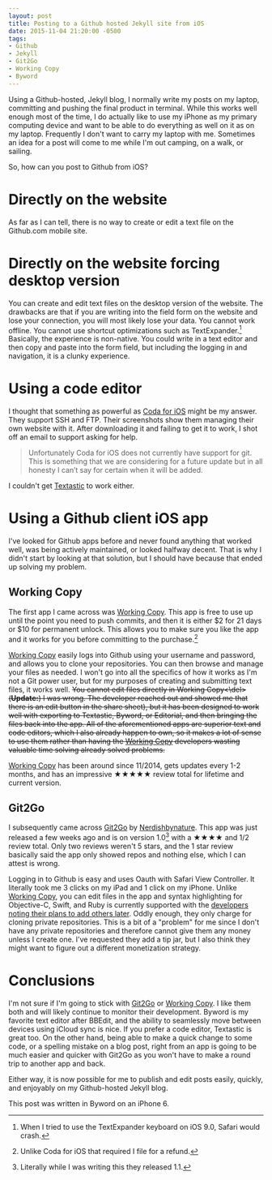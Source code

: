 ```yaml
---
layout: post
title: Posting to a Github hosted Jekyll site from iOS
date: 2015-11-04 21:20:00 -0500
tags: 
- Github
- Jekyll
- Git2Go
- Working Copy
- Byword
---
```


Using a Github-hosted, Jekyll blog, I normally write my posts on my laptop, committing and pushing the final product in terminal. While this works well enough most of the time, I do actually like to use my iPhone as my primary computing device and want to be able to do everything as well on it as on my laptop. Frequently I don't want to carry my laptop with me. Sometimes an idea for a post will come to me while I'm out camping, on a walk, or sailing. 

So, how can you post to Github from iOS?

# Directly on the website

As far as I can tell, there is no way to create or edit a text file on the Github.com mobile site. 

# Directly on the website forcing desktop version

You can create and edit text files on the desktop version of the website. The drawbacks are that if you are writing into the field form on the website and lose your connection, you will most likely lose your data. You cannot work offline. You cannot use shortcut optimizations such as TextExpander.[^151105095448] Basically, the experience is non-native. You could write in a text editor and then copy and paste into the form field, but including the logging in and navigation, it is a clunky experience.

# Using a code editor

I thought that something as powerful as [Coda for iOS](https://itunes.apple.com/us/app/coda-for-ios/id500906297?mt=8&uo=4&at=11l4RT) might be my answer. They support SSH and FTP. Their screenshots show them managing their own website with it. After downloading it and failing to get it to work, I shot off an email to support asking for help. 

> Unfortunately Coda for iOS does not currently have support for git. This is something that we are considering for a future update but in all honesty I can’t say for certain when it will be added.

I couldn't get [Textastic](https://itunes.apple.com/us/app/textastic-code-editor-for/id550156166?mt=8&uo=4&at=11l4RT) to work either.

# Using a Github client iOS app

I've looked for Github apps before and never found anything that worked well, was being actively maintained, or looked halfway decent. That is why I didn't start by looking at that solution, but I should have because that ended up solving my problem. 

## Working Copy

The first app I came across was [Working Copy](https://itunes.apple.com/us/app/working-copy/id896694807?mt=8&uo=4&at=11l4RT). This app is free to use up until the point you need to push commits, and then it is either $2 for 21 days or $10 for permanent unlock. This allows you to make sure you like the app and it works for you before committing to the purchase.[^151105200728]

[Working Copy](https://itunes.apple.com/us/app/working-copy/id896694807?mt=8&uo=4&at=11l4RT) easily logs into Github using your username and password, and allows you to clone your repositories. You can then browse and manage your files as needed. I won't go into all the specifics of how it works as I'm not a Git power user, but for my purposes of creating and submitting text files, it works well. <del>You cannot edit files directly in Working Copy<\del> (**Update:**) I was wrong. The developer reached out and showed me that there is an edit button in the share sheet), but it has been designed to work well with exporting to Textastic, Byword, or Editorial, and then bringing the files back into the app. All of the aforementioned apps are superior text and code editors, which I also already happen to own, so it makes a lot of sense to use them rather than having the [Working Copy](https://itunes.apple.com/us/app/working-copy/id896694807?mt=8&uo=4&at=11l4RT) developers wasting valuable time solving already solved problems.

[Working Copy](https://itunes.apple.com/us/app/working-copy/id896694807?mt=8&uo=4&at=11l4RT) has been around since 11/2014, gets updates every 1-2 months, and has an impressive ★★★★★ review total for lifetime and current version.

## Git2Go
I subsequently came across [Git2Go](https://itunes.apple.com/us/app/git2go-git-client-you-always/id963577401?mt=8&uo=4&at=11l4RT) by [Nerdishbynature](http://nerdishbynature.com/feed.xml). This app was just released a few weeks ago and is on version 1.0[^151105221354] with a ★★★★ and 1/2 review total. Only two reviews weren't 5 stars, and the 1 star review basically said the app only showed repos and nothing else, which I can attest is wrong. 

Logging in to Github is easy and uses Oauth with Safari View Controller. It literally took me 3 clicks on my iPad and 1 click on my iPhone. Unlike [Working Copy](https://itunes.apple.com/us/app/working-copy/id896694807?mt=8&uo=4&at=11l4RT), you can edit files in the app and syntax highlighting for Objective-C, Swift, and Ruby is currently supported with the [developers noting their plans to add others later](https://twitter.com/Git2Go/status/659224986763202564).  Oddly enough, they only charge for cloning private repositories. This is a bit of a "problem" for me since I don't have any private repositories and therefore cannot give them any money unless I create one. I've requested they add a tip jar, but I also think they might want to figure out a different monetization strategy. 

# Conclusions

I'm not sure if I'm going to stick with [Git2Go](https://itunes.apple.com/us/app/git2go-git-client-you-always/id963577401?mt=8&uo=4&at=11l4RT) or [Working Copy](https://itunes.apple.com/us/app/working-copy/id896694807?mt=8&uo=4&at=11l4RT). I like them both and will likely continue to monitor their development. Byword is my favorite text editor after BBEdit, and the ability to seamlessly move between devices using iCloud sync is nice. If you prefer a code editor, Textastic is great too. On the other hand, being able to make a quick change to some code, or a spelling mistake on a blog post, right from an app is going to be much easier and quicker with Git2Go as you won't have to make a round trip to another app and back. 

Either way, it is now possible for me to publish and edit posts easily, quickly, and enjoyably on my Github-hosted Jekyll blog. 

This post was written in Byword on an iPhone 6. 

[^151105095448]: When I tried to use the TextExpander keyboard on iOS 9.0, Safari would crash.

[^151105200728]: Unlike Coda for iOS that required I file for a refund.

[^151105221354]: Literally while I was writing this they released 1.1.
